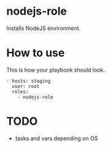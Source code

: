 nodejs-role
=========

Installs NodeJS environment.

How to use
=========

This is how your playbook should look.

```
- hosts: staging
  user: root
  roles:
    - nodejs-role
```


TODO
=========
* tasks and vars depending on OS
